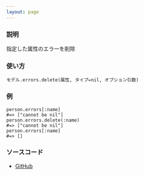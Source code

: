 ```yaml
---
layout: page
---
```


### 説明

指定した属性のエラーを削除

### 使い方

    モデル.errors.delete(属性, タイプ=nil, オプション引数)

### 例

    person.errors[:name]
    #=> ["cannot be nil"]
    person.errors.delete(:name)
    #=> ["cannot be nil"]
    person.errors[:name]
    #=> []

### ソースコード

-   [GitHub](https://github.com/rails/rails/blob/984c3ef2775781d47efa9f541ce570daa2434a80/activemodel/lib/active_model/errors.rb#L183)
